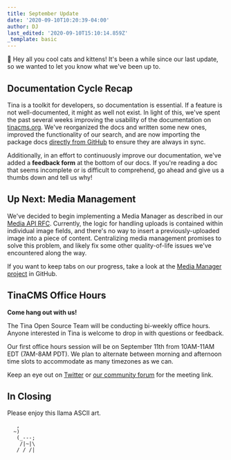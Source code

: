 ```yaml
---
title: September Update
date: '2020-09-10T10:20:39-04:00'
author: DJ
last_edited: '2020-09-10T15:10:14.859Z'
_template: basic
---
```


👋 Hey all you cool cats and kittens! It's been a while since our last update, so we wanted to let you know what we've been up to.

## Documentation Cycle Recap

Tina is a toolkit for developers, so documentation is essential. If a feature is not well-documented, it might as well not exist. In light of this, we've spent the past several weeks improving the usability of the documentation on [tinacms.org](https://tinacms.org). We've reorganized the docs and written some new ones, improved the functionality of our search, and are now importing the package docs [directly from GitHub](https://github.com/tinacms/tinacms/tree/master/packages) to ensure they are always in sync.

Additionally, in an effort to continuously improve our documentation, we've added a **feedback form** at the bottom of our docs. If you're reading a doc that seems incomplete or is difficult to comprehend, go ahead and give us a thumbs down and tell us why!

## Up Next: Media Management

We've decided to begin implementing a Media Manager as described in our [Media API RFC](https://github.com/tinacms/rfcs/blob/master/0003-media-api.md). Currently, the logic for handling uploads is contained within individual image fields, and there's no way to insert a previously-uploaded image into a piece of content. Centralizing media management promises to solve this problem, and likely fix some other quality-of-life issues we've encountered along the way.

If you want to keep tabs on our progress, take a look at the [Media Manager project](https://github.com/tinacms/tinacms/projects/8) in GitHub.

## TinaCMS Office Hours

**Come hang out with us!**

The Tina Open Source Team will be conducting bi-weekly office hours. Anyone interested in Tina is welcome to drop in with questions or feedback.

Our first office hours session will be on September 11th from 10AM-11AM EDT (7AM-8AM PDT). We plan to alternate between morning and afternoon time slots to accommodate as many timezones as we can.

Keep an eye out on [Twitter](https://twitter.com/tina_cms) or [our community forum](https://community.tinacms.org/) for the meeting link.

## In Closing

Please enjoy this llama ASCII art.

       ,
      ~)
       (_---;
        /|~|\
       / / /|
